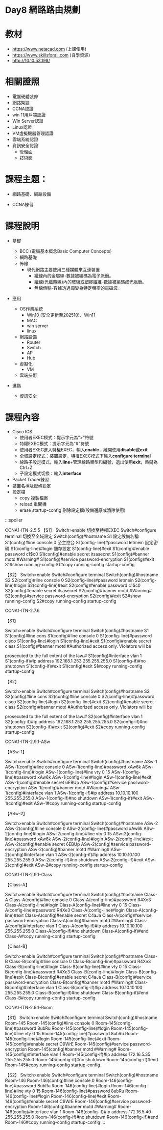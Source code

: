 # Day8 網路路由規劃

# 教材
+ https://www.netacad.com (上課使用)
+ https://www.skillsforall.com (自學資源)
+ http://10.10.53.198/

# 相關證照
+ 電腦硬體裝修
+ 網路架設
+ CCNA認證
+ win 11用戶端認證
+ Win Server認證
+ Linux認證
+ VM虛擬機器管理認證
+ 雲端系統認證
+ 資訊安全認證
    + 管理面
    + 技術面

# 課程主題：
+ 網路基礎、網路設備
   
+ CCNA練習

# 課程說明
+ 基礎
    + BCC (電腦基本概念Basic Computer Concepts)
    + 網路基礎
    + 佈線
        + 現代網路主要使用三種媒體來互連裝置
            + 纜線內的金屬線-數據被編碼為電子脈衝。
            + 纜線(光纖纜線)內的玻璃或塑膠纖維-數據被編碼成光脈衝。
            + 無線傳輸-數據透過調變為特定頻率的電磁波。
+ 應用
    + OS作業系統
        + Win10 (安全更新至202510)、Win11
        + MAC
        + win server
        + linux
    + 網路設備
        + Router
        + Switch
        + AP
        + Hub
    + 虛擬化
        + VM
    + 雲端技術
         
+ 進階
    + 資訊安全

# 課程內容
+ Cisco IOS
    + 使用者EXEC模式：提示字元為">"符號
    + 特權EXEC模式：提示字元為"#"符號
    + 使用者EXEC進入特權EXEC，輸入**enable**，離開使用**disable**或**exit**
    + 全域設定模式：裝置設定，特權EXEC模式下輸入**configure terminal**
    + 線路子設定模式，輸入**line**+管理線路類型和編號，退出使用**exit**，熱鍵為Ctrl+Z
    + 子設定模式切換：輸入**interface**
+ Packet Tracer練習
+ 裝置名稱及密碼設定
+ 設定檔
    + copy 複製檔案
    + reload 重開機
    + erase startup-config 刪除設定檔(設備還原或清除使用)

:::spoiler
   
CCNA1-ITN-2.5.5
【S1】
Switch>enable 切換至特權EXEC
Switch#configure terminal 切換至全域設定
Switch(config)#hostname S1 設定設備名稱
S1(config)#line console 0 至主控台
S1(config-line)#password letmein 設定密碼
S1(config-line)#login 儲存設定
S1(config-line)#exit 
S1(config)#enable password c1$c0 
S1(config)#enable secret itsasecret
S1(config)#banner motd #Warning#
S1(config)#service password-encryption 
S1(config)#exit
S1#show running-config 
S1#copy running-config startup-config 

【S2】
Switch>enable 
Switch#configure terminal 
Switch(config)#hostname S2
S2(config)#line console 0
S2(config-line)#password letmein
S2(config-line)#login
S2(config-line)#exit
S2(config)#enable password c1$c0
S2(config)#enable secret itsasecret
S2(config)#banner motd #Warning#
S2(config)#service password-encryption 
S2(config)#exit
S2#show running-config 
S2#copy running-config startup-config 

CCNA1-ITN-2.7.6

【S1】

Switch>enable 
Switch#configure terminal 
Switch(config)#hostname S1
S1(config)#line cons
S1(config)#line console 0
S1(config-line)#password cisco
S1(config-line)#login
S1(config-line)#exit
S1(config)#enable secret class
S1(config)#banner motd #Authorized access only. Violators will be 

prosecuted to the full extent of the law.#
S1(config)#interface vlan 1
S1(config-if)#ip address 192.168.1.253 255.255.255.0
S1(config-if)#no shutdown 
S1(config-if)#exit
S1(config)#exit
S1#copy running-config startup-config 


【S2】

Switch>enable 
Switch#configure terminal 
Switch(config)#hostname S2
S2(config)#line cons
S2(config)#line console 0
S2(config-line)#password cisco
S2(config-line)#login
S2(config-line)#exit
S2(config)#enable secret class
S2(config)#banner motd #Authorized access only. Violators will be 

prosecuted to the full extent of the law.#
S2(config)#interface vlan 1
S2(config-if)#ip address 192.168.1.253 255.255.255.0
S2(config-if)#no shutdown
S2(config-if)#exit
S2(config)#exit
S2#copy running-config startup-config

CCNA1-ITN-2.9.1-ASw

【ASw-1】

Switch>enable
Switch#configure terminal
Switch(config)#hostname ASw-1
ASw-1(config)#line console 0
ASw-1(config-line)#password xAw6k
ASw-1(config-line)#login
ASw-1(config-line)#line vty 0 15
ASw-1(config-line)#password xAw6k
ASw-1(config-line)#login
ASw-1(config-line)#exit
ASw-1(config)#enable secret 6EBUp
ASw-1(config)#service password-encryption
ASw-1(config)#banner motd #Warning#
ASw-1(config)#interface vlan 1
ASw-1(config-if)#ip address 10.10.10.100 255.255.255.0
ASw-1(config-if)#no shutdown
ASw-1(config-if)#exit
ASw-1(config)#exit
ASw-1#copy running-config startup-config

【ASw-2】

Switch>enable
Switch#configure terminal
Switch(config)#hostname ASw-2
ASw-2(config)#line console 0
ASw-2(config-line)#password xAw6k
ASw-2(config-line)#login
ASw-2(config-line)#line vty 0 15
ASw-2(config-line)#password xAw6k
ASw-2(config-line)#login
ASw-2(config-line)#exit
ASw-2(config)#enable secret 6EBUp
ASw-2(config)#service password-encryption
ASw-2(config)#banner motd #Warning#
ASw-2(config)#interface vlan 1
ASw-2(config-if)#ip address 10.10.10.100 255.255.255.0
ASw-2(config-if)#no shutdown
ASw-2(config-if)#exit
ASw-2(config)#exit
ASw-2#copy running-config startup-config

CCNA1-ITN-2.9.1-Class

【Class-A】

Switch>enable 
Switch#configure terminal 
Switch(config)#hostname Class-A
Class-A(config)#line console 0
Class-A(config-line)#password R4Xe3
Class-A(config-line)#login
Class-A(config-line)#line vty 0 15
Class-A(config-line)#password R4Xe3
Class-A(config-line)#login
Class-A(config-line)#exit
Class-A(config)#enable secret C4aJa
Class-A(config)#service password-encryption 
Class-A(config)#banner motd #Warning#
Class-A(config)#interface vlan 1
Class-A(config-if)#ip address 10.10.10.100 255.255.255.0
Class-A(config-if)#no shutdown 
Class-A(config-if)#end
Class-A#copy running-config startup-config 

【Class-B】

Switch>enable 
Switch#configure terminal 
Switch(config)#hostname Class-B
Class-B(config)#line console 0
Class-B(config-line)#password R4Xe3
Class-B(config-line)#login
Class-B(config-line)#line vty 0 15
Class-B(config-line)#password R4Xe3
Class-B(config-line)#login
Class-B(config-line)#exit
Class-B(config)#enable secret C4aJa
Class-B(config)#service password-encryption 
Class-B(config)#banner motd #Warning#
Class-B(config)#interface vlan 1
Class-B(config-if)#ip address 10.10.10.100 255.255.255.0
Class-B(config-if)#no shutdown 
Class-B(config-if)#end
Class-B#copy running-config startup-config 

CCNA1-ITN-2.9.1-Room

【S1】
Switch>enable
Switch#configure terminal
Switch(config)#hostname Room-145
Room-145(config)#line console 0
Room-145(config-line)#password 8ubRu
Room-145(config-line)#login
Room-145(config-line)#line vty 0 15
Room-145(config-line)#password 8ubRu
Room-145(config-line)#login
Room-145(config-line)#exit
Room-145(config)#enable secret C9WrE
Room-145(config)#service password-encryption
Room-145(config)#banner motd #Warning#
Room-145(config)#interface vlan 1
Room-145(config-if)#ip address 172.16.5.35 255.255.255.0
Room-145(config-if)#no shutdown
Room-145(config-if)#end
Room-145#copy running-config startup-config

【S2】
Switch>enable 
Switch#configure terminal 
Switch(config)#hostname Room-146
Room-146(config)#line console 0
Room-146(config-line)#password 8ubRu
Room-146(config-line)#login
Room-146(config-line)#line vty 0 15
Room-146(config-line)#password 8ubRu
Room-146(config-line)#login
Room-146(config-line)#exit
Room-146(config)#enable secret C9WrE
Room-146(config)#service password-encryption
Room-146(config)#banner motd #Warning#
Room-146(config)#interface vlan 1
Room-146(config-if)#ip address 172.16.5.40 255.255.255.0
Room-146(config-if)#no shutdown
Room-146(config-if)#end
Room-146#copy running-config startup-config
:::
